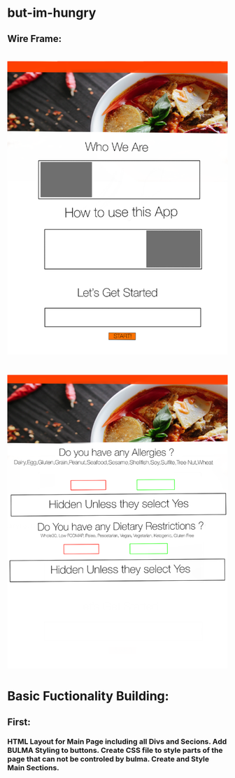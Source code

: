 # but-im-hungry

## Wire Frame:
# ![App Screenshot](/assets/css/images/MainPage.png)
# ![App Screenshot](/assets/css/images/FoodSearch.png)

# Basic Fuctionality Building:
## First: 
### HTML Layout for Main Page including all Divs and Secions. Add BULMA Styling to buttons. Create CSS file to style parts of the page that can not be controled by bulma. Create and Style Main Sections.